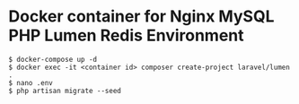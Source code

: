 # Docker container for Nginx MySQL PHP Lumen Redis Environment

```
$ docker-compose up -d
$ docker exec -it <container id> composer create-project laravel/lumen .
$ nano .env
$ php artisan migrate --seed
```
